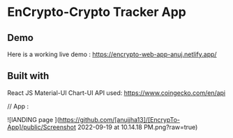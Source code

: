 # EnCrypto-Crypto Tracker App


## Demo
Here is a working live demo :  https://encrypto-web-app-anuj.netlify.app/

## Built with 

React JS
Material-UI
Chart-UI
API used: https://www.coingecko.com/en/api


// App :

![lANDING page ](https://github.com/[anujjha13]/[EncrypTo-App]/public/Screenshot 2022-09-19 at 10.14.18 PM.png?raw=true)
